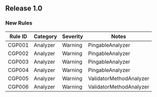 ﻿## Release 1.0

### New Rules

Rule ID | Category | Severity | Notes
--------|----------|----------|-------------------------
CGP001  | Analyzer | Warning  | PingableAnalyzer
CGP002  | Analyzer | Warning  | PingableAnalyzer
CGP003  | Analyzer | Warning  | PingableAnalyzer
CGP004  | Analyzer | Warning  | PingableAnalyzer
CGP005  | Analyzer | Warning  | ValidatorMethodAnalyzer
CGP006  | Analyzer | Warning  | ValidatorMethodAnalyzer

